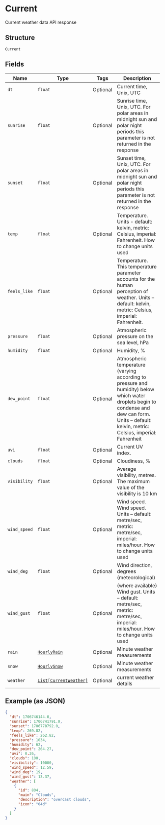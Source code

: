 
# Current

Current weather data API response

## Structure

`Current`

## Fields

| Name | Type | Tags | Description |
|  --- | --- | --- | --- |
| `dt` | `float` | Optional | Current time, Unix, UTC |
| `sunrise` | `float` | Optional | Sunrise time, Unix, UTC. For polar areas in midnight sun and polar night periods this parameter is not returned in the response |
| `sunset` | `float` | Optional | Sunset time, Unix, UTC. For polar areas in midnight sun and polar night periods this parameter is not returned in the response |
| `temp` | `float` | Optional | Temperature. Units - default: kelvin, metric: Celsius, imperial: Fahrenheit. How to change units used |
| `feels_like` | `float` | Optional | Temperature. This temperature parameter accounts for the human perception of weather. Units – default: kelvin, metric: Celsius, imperial: Fahrenheit. |
| `pressure` | `float` | Optional | Atmospheric pressure on the sea level, hPa |
| `humidity` | `float` | Optional | Humidity, % |
| `dew_point` | `float` | Optional | Atmospheric temperature (varying according to pressure and humidity) below which water droplets begin to condense and dew can form. Units – default: kelvin, metric: Celsius, imperial: Fahrenheit |
| `uvi` | `float` | Optional | Current UV index. |
| `clouds` | `float` | Optional | Cloudiness, % |
| `visibility` | `float` | Optional | Average visibility, metres. The maximum value of the visibility is 10 km |
| `wind_speed` | `float` | Optional | Wind speed. Wind speed. Units – default: metre/sec, metric: metre/sec, imperial: miles/hour. How to change units used |
| `wind_deg` | `float` | Optional | Wind direction, degrees (meteorological) |
| `wind_gust` | `float` | Optional | (where available) Wind gust. Units – default: metre/sec, metric: metre/sec, imperial: miles/hour. How to change units used |
| `rain` | [`HourlyRain`](../../doc/models/hourly-rain.md) | Optional | Minute weather measurements |
| `snow` | [`HourlySnow`](../../doc/models/hourly-snow.md) | Optional | Minute weather measurements |
| `weather` | [`List[CurrentWeather]`](../../doc/models/current-weather.md) | Optional | current weather details |

## Example (as JSON)

```json
{
  "dt": 1706746144.0,
  "sunrise": 1706741791.0,
  "sunset": 1706778792.0,
  "temp": 269.82,
  "feels_like": 262.82,
  "pressure": 1034,
  "humidity": 62,
  "dew_point": 264.27,
  "uvi": 0.26,
  "clouds": 100,
  "visibility": 10000,
  "wind_speed": 12.59,
  "wind_deg": 19,
  "wind_gust": 13.37,
  "weather": [
    {
      "id": 804,
      "main": "Clouds",
      "description": "overcast clouds",
      "icon": "04d"
    }
  ]
}
```

